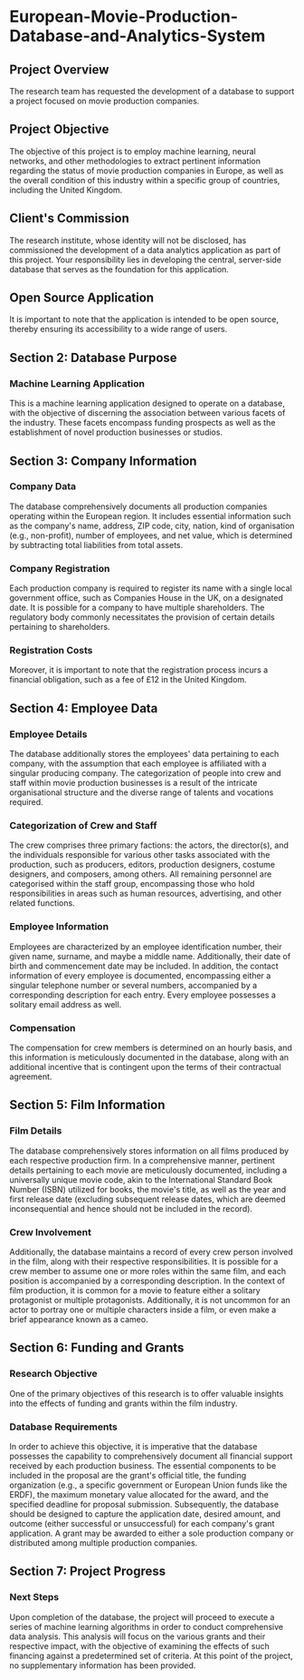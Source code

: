 # European-Movie-Production-Database-and-Analytics-System

## Project Overview
The research team has requested the development of a database to support a project focused on movie production companies.

## Project Objective
The objective of this project is to employ machine learning, neural networks, and other methodologies to extract pertinent information regarding the status of movie production companies in Europe, as well as the overall condition of this industry within a specific group of countries, including the United Kingdom.

## Client's Commission
The research institute, whose identity will not be disclosed, has commissioned the development of a data analytics application as part of this project. Your responsibility lies in developing the central, server-side database that serves as the foundation for this application.

## Open Source Application
It is important to note that the application is intended to be open source, thereby ensuring its accessibility to a wide range of users.

## Section 2: Database Purpose

### Machine Learning Application
This is a machine learning application designed to operate on a database, with the objective of discerning the association between various facets of the industry. These facets encompass funding prospects as well as the establishment of novel production businesses or studios.

## Section 3: Company Information

### Company Data
The database comprehensively documents all production companies operating within the European region. It includes essential information such as the company's name, address, ZIP code, city, nation, kind of organisation (e.g., non-profit), number of employees, and net value, which is determined by subtracting total liabilities from total assets.

### Company Registration
Each production company is required to register its name with a single local government office, such as Companies House in the UK, on a designated date. It is possible for a company to have multiple shareholders. The regulatory body commonly necessitates the provision of certain details pertaining to shareholders.

### Registration Costs
Moreover, it is important to note that the registration process incurs a financial obligation, such as a fee of £12 in the United Kingdom.

## Section 4: Employee Data

### Employee Details
The database additionally stores the employees' data pertaining to each company, with the assumption that each employee is affiliated with a singular producing company. The categorization of people into crew and staff within movie production businesses is a result of the intricate organisational structure and the diverse range of talents and vocations required.

### Categorization of Crew and Staff
The crew comprises three primary factions: the actors, the director(s), and the individuals responsible for various other tasks associated with the production, such as producers, editors, production designers, costume designers, and composers, among others. All remaining personnel are categorised within the staff group, encompassing those who hold responsibilities in areas such as human resources, advertising, and other related functions.

### Employee Information
Employees are characterized by an employee identification number, their given name, surname, and maybe a middle name. Additionally, their date of birth and commencement date may be included. In addition, the contact information of every employee is documented, encompassing either a singular telephone number or several numbers, accompanied by a corresponding description for each entry. Every employee possesses a solitary email address as well.

### Compensation
The compensation for crew members is determined on an hourly basis, and this information is meticulously documented in the database, along with an additional incentive that is contingent upon the terms of their contractual agreement.

## Section 5: Film Information

### Film Details
The database comprehensively stores information on all films produced by each respective production firm. In a comprehensive manner, pertinent details pertaining to each movie are meticulously documented, including a universally unique movie code, akin to the International Standard Book Number (ISBN) utilized for books, the movie's title, as well as the year and first release date (excluding subsequent release dates, which are deemed inconsequential and hence should not be included in the record).

### Crew Involvement
Additionally, the database maintains a record of every crew person involved in the film, along with their respective responsibilities. It is possible for a crew member to assume one or more roles within the same film, and each position is accompanied by a corresponding description. In the context of film production, it is common for a movie to feature either a solitary protagonist or multiple protagonists. Additionally, it is not uncommon for an actor to portray one or multiple characters inside a film, or even make a brief appearance known as a cameo.

## Section 6: Funding and Grants

### Research Objective
One of the primary objectives of this research is to offer valuable insights into the effects of funding and grants within the film industry.

### Database Requirements
In order to achieve this objective, it is imperative that the database possesses the capability to comprehensively document all financial support received by each production business. The essential components to be included in the proposal are the grant's official title, the funding organization (e.g., a specific government or European Union funds like the ERDF), the maximum monetary value allocated for the award, and the specified deadline for proposal submission. Subsequently, the database should be designed to capture the application date, desired amount, and outcome (either successful or unsuccessful) for each company's grant application. A grant may be awarded to either a sole production company or distributed among multiple production companies.

## Section 7: Project Progress

### Next Steps
Upon completion of the database, the project will proceed to execute a series of machine learning algorithms in order to conduct comprehensive data analysis. This analysis will focus on the various grants and their respective impact, with the objective of examining the effects of such financing against a predetermined set of criteria. At this point of the project, no supplementary information has been provided.
